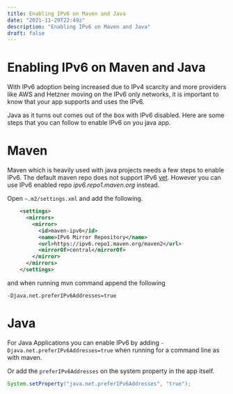 ```yaml
---
title: Enabling IPv6 on Maven and Java
date: "2021-11-29T22:49z"
description: "Enabling IPv6 on Maven and Java"
draft: false
---
```


# Enabling IPv6 on Maven and Java

With IPv6 adoption being increased due to IPv4 scarcity and more providers like AWS and Hetzner moving on the IPv6 only networks, it is important to know that your app supports and uses the IPv6.

Java as it turns out comes out of the box with IPv6 disabled. Here are some steps that you can follow to enable IPv6 on you java app.

# Maven

Maven which is heavily used with java projects needs a few steps to enable IPv6.
The default maven repo does not support IPv6 [yet](https://issues.apache.org/jira/browse/INFRA-22061).  However you can use IPv6 enabled repo *ipv6.repo1.maven.org* instead.

Open `~.m2/settings.xml` and add the following.

```xml
    <settings>
      <mirrors>
        <mirror>
          <id>maven-ipv6</id>
          <name>IPv6 Mirror Repository</name>
          <url>https://ipv6.repo1.maven.org/maven2</url>
          <mirrorOf>central</mirrorOf>
        </mirror>
      </mirrors>
    </settings>
```

and when running mvn command append the following

    -Djava.net.preferIPv6Addresses=true


# Java

For Java Applications you can enable IPv6 by adding `-Djava.net.preferIPv6Addresses=true` when running for a command line as with maven.

Or add the `preferIPv6Addresses` on the system property in the app itself.

```java
System.setProperty("java.net.preferIPv6Addresses", "true");
```


